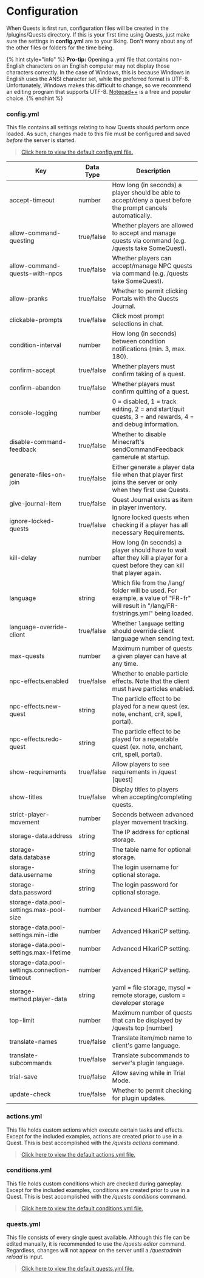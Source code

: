 # Configuration

When Quests is first run, configuration files will be created in the /plugins/Quests directory. If this is your first time using Quests, just make sure the settings in **config.yml** are to your liking. Don't worry about any of the other files or folders for the time being.

{% hint style="info" %}
**Pro-tip:** Opening a .yml file that contains non-English characters on an English computer may not display those characters correctly. In the case of Windows, this is because Windows in English uses the ANSI character set, while the preferred format is UTF-8. Unfortunately, Windows makes this difficult to change, so we recommend an editing program that supports UTF-8. [Notepad++](https://notepad-plus-plus.org/) is a free and popular choice.
{% endhint %}

### config.yml

This file contains all settings relating to how Quests should perform once loaded. As such, changes made to this file must be configured and saved _before_ the server is started.

> [Click here to view the default config.yml file.](https://github.com/PikaMug/Quests/blob/main/core/src/main/resources/config.yml)

| Key                                           | Data Type  | Description                                                                                                                            |
| --------------------------------------------- | ---------- | -------------------------------------------------------------------------------------------------------------------------------------- |
| accept-timeout                                | number     | How long (in seconds) a player should be able to accept/deny a quest before the prompt cancels automatically.                          |
| allow-command-questing                        | true/false | Whether players are allowed to accept and manage quests via command (e.g. /quests take SomeQuest).                                     |
| allow-command-quests-with-npcs                | true/false | Whether players can accept/manage NPC quests via command (e.g. /quests take SomeQuest).                                                |
| allow-pranks                                  | true/false | Whether to permit clicking Portals with the Quests Journal.                                                                            |
| clickable-prompts                             | true/false | Click most prompt selections in chat.                                                                                                  |
| condition-interval                            | number     | How long (in seconds) between condition notifications (min. 3, max. 180).                                                              |
| confirm-accept                                | true/false | Whether players must confirm taking of a quest.                                                                                        |
| confirm-abandon                               | true/false | Whether players must confirm quitting of a quest.                                                                                      |
| console-logging                               | number     | 0 = disabled, 1 = track editing, 2 = and start/quit quests, 3 = and rewards, 4 = and debug information.                                |
| disable-command-feedback                      | true/false | Whether to disable Minecraft's sendCommandFeedback gamerule at startup.                                                                |
| generate-files-on-join                        | true/false | Either generate a player data file when that player first joins the server or only when they first use Quests.                         |
| give-journal-item                             | true/false | Quest Journal exists as item in player inventory.                                                                                      |
| ignore-locked-quests                          | true/false | Ignore locked quests when checking if a player has all necessary Requirements.                                                         |
| kill-delay                                    | number     | How long (in seconds) a player should have to wait after they kill a player for a quest before they can kill that player again.        |
| language                                      | string     | Which file from the /lang/ folder will be used. For example, a value of "FR-fr" will result in "/lang/FR-fr/strings.yml" being loaded. |
| language-override-client                      | true/false | Whether `language` setting should override client language when sending text.                                                          |
| max-quests                                    | number     | Maximum number of quests a given player can have at any time.                                                                          |
| npc-effects.enabled                           | true/false | Whether to enable particle effects. Note that the client must have particles enabled.                                                  |
| npc-effects.new-quest                         | string     | The particle effect to be played for a new quest (ex. note, enchant, crit, spell, portal).                                             |
| npc-effects.redo-quest                        | string     | The particle effect to be played for a repeatable quest (ex. note, enchant, crit, spell, portal).                                      |
| show-requirements                             | true/false | Allow players to see requirements in /quest \[quest]                                                                                   |
| show-titles                                   | true/false | Display titles to players when accepting/completing quests.                                                                            |
| strict-player-movement                        | number     | Seconds between advanced player movement tracking.                                                                                     |
| storage-data.address                          | string     | The IP address for optional storage.                                                                                                   |
| storage-data.database                         | string     | The table name for optional storage.                                                                                                   |
| storage-data.username                         | string     | The login username for optional storage.                                                                                               |
| storage-data.password                         | string     | The login password for optional storage.                                                                                               |
| storage-data.pool-settings.max-pool-size      | number     | Advanced HikariCP setting.                                                                                                             |
| storage-data.pool-settings.min-idle           | number     | Advanced HikariCP setting.                                                                                                             |
| storage-data.pool-settings.max-lifetime       | number     | Advanced HikariCP setting.                                                                                                             |
| storage-data.pool-settings.connection-timeout | number     | Advanced HikariCP setting.                                                                                                             |
| storage-method.player-data                    | string     | yaml = file storage, mysql = remote storage, custom = developer storage                                                                |
| top-limit                                     | number     | Maximum number of quests that can be displayed by /quests top \[number]                                                                |
| translate-names                               | true/false | Translate item/mob name to client's game language.                                                                                     |
| translate-subcommands                         | true/false | Translate subcommands to server's plugin language.                                                                                     |
| trial-save                                    | true/false | Allow saving while in Trial Mode.                                                                                                      |
| update-check                                  | true/false | Whether to permit checking for plugin updates.                                                                                         |

### actions.yml

This file holds custom actions which execute certain tasks and effects. Except for the included examples, actions are created prior to use in a Quest. This is best accomplished with the _/quests actions_ command.

> [Click here to view the default actions.yml file.](https://github.com/PikaMug/Quests/blob/main/core/src/main/resources/actions.yml)

### conditions.yml

This file holds custom conditions which are checked during gameplay. Except for the included examples, conditions are created prior to use in a Quest. This is best accomplished with the _/quests conditions_ command.

> [Click here to view the default conditions.yml file.](https://github.com/PikaMug/Quests/blob/main/core/src/main/resources/conditions.yml)

### quests.yml

This file consists of every single quest available. Although this file can be edited manually, it is recommended to use the _/quests editor_ command. Regardless, changes will not appear on the server until a _/questadmin reload_ is input.

> [Click here to view the default quests.yml file.](https://github.com/PikaMug/Quests/blob/main/core/src/main/resources/quests.yml)
